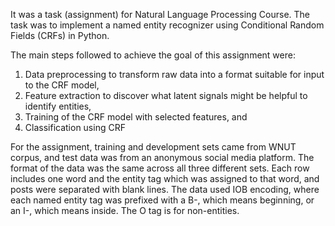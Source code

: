 It was a task (assignment) for Natural Language Processing Course. 
The task was to implement a named entity recognizer using Conditional Random Fields (CRFs) in Python.

The main steps followed to achieve the goal of this assignment were: 

1) Data preprocessing to transform raw data into a format suitable for input to the CRF model,
2) Feature extraction to discover what latent signals might be helpful to identify entities,
3) Training of the CRF model with selected features, and
4) Classification using CRF

For the assignment, training and development sets came from WNUT corpus, and test data was from an anonymous social media platform. The format of the data was the same across all three different sets. Each row includes one word and the entity tag which was assigned to that word, and posts were separated with blank lines. The data used IOB encoding, where each named entity tag was prefixed with a B-, which means beginning, or an I-, which means inside. The O tag is for non-entities. 



